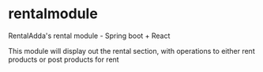 # rentalmodule

RentalAdda's rental module - Spring boot + React

This module will display out the rental section, with operations to either rent products or post products for rent
